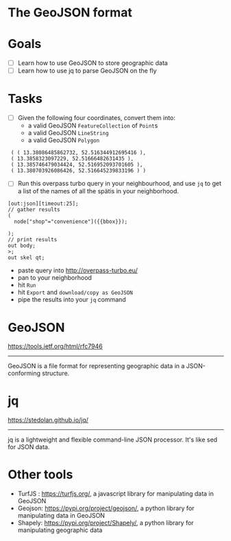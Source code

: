 # The GeoJSON format

# Goals
- [ ] Learn how to use GeoJSON to store geographic data
- [ ] Learn how to use jq to parse GeoJSON on the fly

# Tasks
- [ ] Given the following four coordinates, convert them into:
    - a valid GeoJSON `FeatureCollection` of `Point`s
    - a valid GeoJSON `LineString`
    - a valid GeoJSON `Polygon`

```
 ( ( 13.38086485862732, 52.516344912695416 ),
 ( 13.3858323097229, 52.51666482631435 ),
 ( 13.385746479034424, 52.516952093701605 ),
 ( 13.380703926086426, 52.516645239833196 ) )
```

- [ ] Run this overpass turbo query in your neighbourhood, and use `jq` to get a list of the names of all the spätis in your neighborhood.
```
[out:json][timeout:25];
// gather results
(
  node["shop"="convenience"]({{bbox}});

);
// print results
out body;
>;
out skel qt;
```

- paste query into http://overpass-turbo.eu/
- pan to your neighborhood
- hit `Run`
- hit `Export` and `download/copy as GeoJSON`
- pipe the results into your `jq` command


# GeoJSON

https://tools.ietf.org/html/rfc7946

---

GeoJSON is a file format for representing geographic data in a JSON-conforming structure.

# jq

https://stedolan.github.io/jq/

---

jq is a lightweight and flexible command-line JSON processor. It's like sed for JSON data.

# Other tools
- TurfJS : https://turfjs.org/, a javascript library for manipulating data in GeoJSON
- Geojson: https://pypi.org/project/geojson/, a python library for manipulating data in GeoJSON
- Shapely: https://pypi.org/project/Shapely/, a python library for manipulating geographic data
